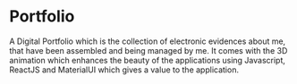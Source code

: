 # Portfolio
A Digital Portfolio which is the collection of electronic evidences about me, that have been assembled and being managed by me. It comes with the 3D animation which enhances the beauty of the applications using Javascript, ReactJS and MaterialUI which gives a value to the application.
